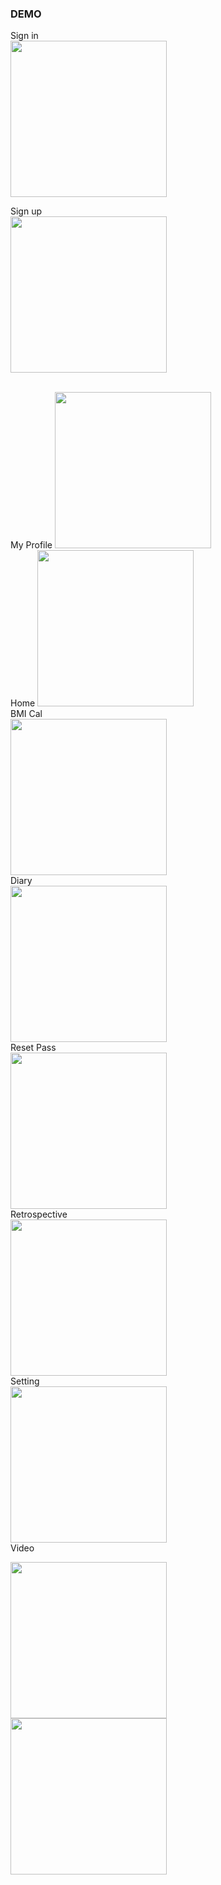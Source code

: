 ### DEMO <br/>
Sign in <br/>
<img src=https://user-images.githubusercontent.com/89621808/209249386-79950e51-2a5b-4e48-a84d-1b25cc8d1572.png width="250">
<br/>

Sign up <br/>
<img src=https://github.com/s6252410003/Everydone/assets/89621808/bdb6b4a1-9219-4782-9dee-cd98d019fb49.png width="250">
<br/>

 <br/>
 My Profile
<img src=https://user-images.githubusercontent.com/89621808/221144884-1746909a-18fb-4d31-943c-846d5c66dbb6.png width="250">
<br/>
Home
<img src=https://user-images.githubusercontent.com/89621808/221146016-d419dab0-0cdf-4a60-abb6-cbdc525953f3.png width="250">
<br/>
BMI Cal<br/>

<img src=https://user-images.githubusercontent.com/89621808/221146501-f83caa17-fc63-4e7c-b4b2-cf61b58bc8e9.png width="250">

<br/>
Diary<br/>
<img src=https://user-images.githubusercontent.com/89621808/221146991-6c73f877-7c4d-4ee0-ad31-58dd57a51943.png width="250">
<br/>
Reset Pass <br/>
<img src=https://user-images.githubusercontent.com/89621808/221147180-b415c5df-1463-400f-bbbc-5877c6c14d8c.png width="250">
<br/>
Retrospective<br/>
<img src=https://user-images.githubusercontent.com/89621808/221147377-ccf4649f-2257-4c1b-9747-a2a9f8a5b617.png width="250">

<br/>
Setting <br/>
<img src=https://user-images.githubusercontent.com/89621808/221147549-c360f9ca-8a14-4162-babe-427b811ba16c.png width="250">
<br/>
Video <br/>



<img src=https://user-images.githubusercontent.com/89621808/221147767-31679bc2-604a-4d8a-9925-363f3de0349b.png width="250"> <br/>
<img src=https://user-images.githubusercontent.com/89621808/221147837-21fe8d77-7602-4d5f-a326-a00f018fec3d.png width="250">
